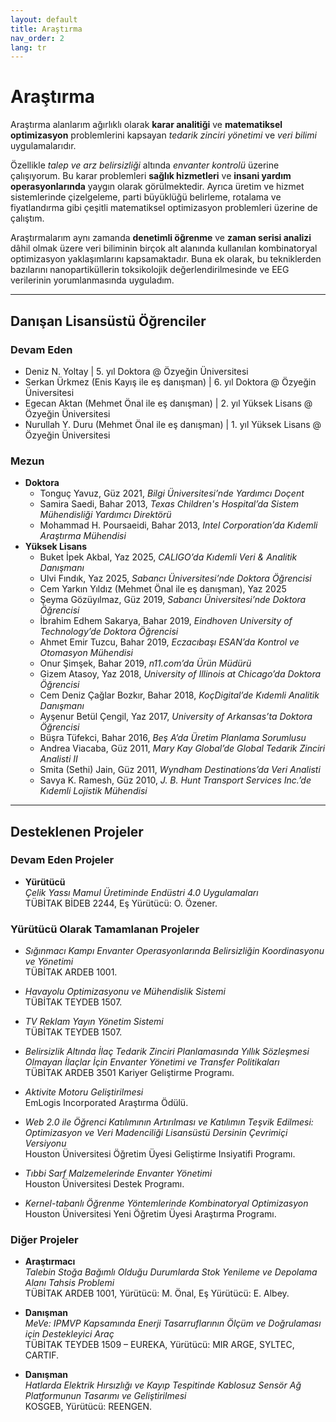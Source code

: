 ```yaml
---
layout: default
title: Araştırma
nav_order: 2
lang: tr
---
```

# Araştırma

Araştırma alanlarım ağırlıklı olarak **karar analitiği** ve **matematiksel optimizasyon** problemlerini kapsayan _tedarik zinciri yönetimi_ ve _veri bilimi_ uygulamalarıdır.  

Özellikle _talep ve arz belirsizliği_ altında _envanter kontrolü_ üzerine çalışıyorum. Bu karar problemleri **sağlık hizmetleri** ve **insani yardım operasyonlarında** yaygın olarak görülmektedir. Ayrıca üretim ve hizmet sistemlerinde çizelgeleme, parti büyüklüğü belirleme, rotalama ve fiyatlandırma gibi çeşitli matematiksel optimizasyon problemleri üzerine de çalıştım.  

Araştırmalarım aynı zamanda **denetimli öğrenme** ve **zaman serisi analizi** dâhil olmak üzere veri biliminin birçok alt alanında kullanılan kombinatoryal optimizasyon yaklaşımlarını kapsamaktadır. Buna ek olarak, bu tekniklerden bazılarını nanopartiküllerin toksikolojik değerlendirilmesinde ve EEG verilerinin yorumlanmasında uyguladım.  

---

## Danışan Lisansüstü Öğrenciler

### Devam Eden

* Deniz N. Yoltay \| 5. yıl Doktora @ Özyeğin Üniversitesi
* Serkan Ürkmez (Enis Kayış ile eş danışman) \| 6. yıl Doktora @ Özyeğin Üniversitesi
* Egecan Aktan (Mehmet Önal ile eş danışman) \| 2. yıl Yüksek Lisans @ Özyeğin Üniversitesi
* Nurullah Y. Duru (Mehmet Önal ile eş danışman) \| 1. yıl Yüksek Lisans @ Özyeğin Üniversitesi

### Mezun

- **Doktora**
    - Tonguç Yavuz, Güz 2021, _Bilgi Üniversitesi’nde Yardımcı Doçent_
    - Samira Saedi, Bahar 2013, _Texas Children's Hospital’da Sistem Mühendisliği Yardımcı Direktörü_
    - Mohammad H. Poursaeidi, Bahar 2013, _Intel Corporation’da Kıdemli Araştırma Mühendisi_
- **Yüksek Lisans**
    - Buket İpek Akbal, Yaz 2025, _CALIGO’da Kıdemli Veri & Analitik Danışmanı_
    - Ulvi Fındık, Yaz 2025, _Sabancı Üniversitesi’nde Doktora Öğrencisi_
    - Cem Yarkın Yıldız (Mehmet Önal ile eş danışman), Yaz 2025
    - Şeyma Gözüyılmaz, Güz 2019, _Sabancı Üniversitesi’nde Doktora Öğrencisi_
    - İbrahim Edhem Sakarya, Bahar 2019, _Eindhoven University of Technology’de Doktora Öğrencisi_
    - Ahmet Emir Tuzcu, Bahar 2019, _Eczacıbaşı ESAN’da Kontrol ve Otomasyon Mühendisi_
    - Onur Şimşek, Bahar 2019, _n11.com’da Ürün Müdürü_
    - Gizem Atasoy, Yaz 2018, _University of Illinois at Chicago’da Doktora Öğrencisi_
    - Cem Deniz Çağlar Bozkır, Bahar 2018, _KoçDigital’de Kıdemli Analitik Danışmanı_
    - Ayşenur Betül Çengil, Yaz 2017, _University of Arkansas’ta Doktora Öğrencisi_
    - Büşra Tüfekci, Bahar 2016, _Beş A’da Üretim Planlama Sorumlusu_
    - Andrea Viacaba, Güz 2011, _Mary Kay Global’de Global Tedarik Zinciri Analisti II_
    - Smita (Sethi) Jain, Güz 2011, _Wyndham Destinations’da Veri Analisti_
    - Savya K. Ramesh, Güz 2010, _J. B. Hunt Transport Services Inc.’de Kıdemli Lojistik Mühendisi_

---

## Desteklenen Projeler

### Devam Eden Projeler

* **Yürütücü**  
_Çelik Yassı Mamul Üretiminde Endüstri 4.0 Uygulamaları_  
TÜBİTAK BİDEB 2244, Eş Yürütücü: O. Özener.

### Yürütücü Olarak Tamamlanan Projeler

* _Sığınmacı Kampı Envanter Operasyonlarında Belirsizliğin Koordinasyonu ve Yönetimi_  
TÜBİTAK ARDEB 1001.

* _Havayolu Optimizasyonu ve Mühendislik Sistemi_  
TÜBİTAK TEYDEB 1507.

* _TV Reklam Yayın Yönetim Sistemi_  
TÜBİTAK TEYDEB 1507.

* _Belirsizlik Altında İlaç Tedarik Zinciri Planlamasında Yıllık Sözleşmesi Olmayan İlaçlar İçin Envanter Yönetimi ve Transfer Politikaları_  
TÜBİTAK ARDEB 3501 Kariyer Geliştirme Programı.

* _Aktivite Motoru Geliştirilmesi_  
EmLogis Incorporated Araştırma Ödülü.

* _Web 2.0 ile Öğrenci Katılımının Artırılması ve Katılımın Teşvik Edilmesi: Optimizasyon ve Veri Madenciliği Lisansüstü Dersinin Çevrimiçi Versiyonu_  
Houston Üniversitesi Öğretim Üyesi Geliştirme Insiyatifi Programı.

* _Tıbbi Sarf Malzemelerinde Envanter Yönetimi_  
Houston Üniversitesi Destek Programı.

* _Kernel-tabanlı Öğrenme Yöntemlerinde Kombinatoryal Optimizasyon_  
Houston Üniversitesi Yeni Öğretim Üyesi Araştırma Programı.

### Diğer Projeler

* **Araştırmacı**  
_Talebin Stoğa Bağımlı Olduğu Durumlarda Stok Yenileme ve Depolama Alanı Tahsis Problemi_  
TÜBİTAK ARDEB 1001, Yürütücü: M. Önal, Eş Yürütücü: E. Albey.

* **Danışman**  
_MeVe: IPMVP Kapsamında Enerji Tasarruflarının Ölçüm ve Doğrulaması için Destekleyici Araç_  
TÜBİTAK TEYDEB 1509 – EUREKA, Yürütücü: MIR ARGE, SYLTEC, CARTIF.

* **Danışman**  
_Hatlarda Elektrik Hırsızlığı ve Kayıp Tespitinde Kablosuz Sensör Ağ Platformunun Tasarımı ve Geliştirilmesi_  
KOSGEB, Yürütücü: REENGEN.

